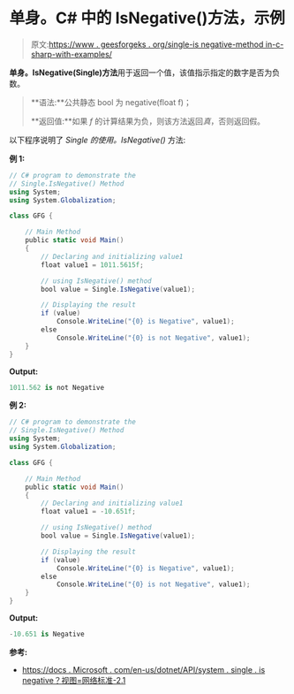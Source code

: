 # 单身。C# 中的 IsNegative()方法，示例

> 原文:[https://www . geesforgeks . org/single-is negative-method in-c-sharp-with-examples/](https://www.geeksforgeeks.org/single-isnegative-method-in-c-sharp-with-examples/)

**单身。IsNegative(Single)方法**用于返回一个值，该值指示指定的数字是否为负数。

> **语法:**公共静态 bool 为 negative(float f)；
> 
> **返回值:**如果 *f* 的计算结果为负，则该方法返回*真*，否则返回假。

以下程序说明了 *Single 的使用。IsNegative()* 方法:

**例 1:**

```cs
// C# program to demonstrate the
// Single.IsNegative() Method
using System;
using System.Globalization;

class GFG {

    // Main Method
    public static void Main()
    {
        // Declaring and initializing value1
        float value1 = 1011.5615f;

        // using IsNegative() method
        bool value = Single.IsNegative(value1);

        // Displaying the result
        if (value)
            Console.WriteLine("{0} is Negative", value1);
        else
            Console.WriteLine("{0} is not Negative", value1);
    }
}
```

**Output:**

```cs
1011.562 is not Negative

```

**例 2:**

```cs
// C# program to demonstrate the
// Single.IsNegative() Method
using System;
using System.Globalization;

class GFG {

    // Main Method
    public static void Main()
    {
        // Declaring and initializing value1
        float value1 = -10.651f;

        // using IsNegative() method
        bool value = Single.IsNegative(value1);

        // Displaying the result
        if (value)
            Console.WriteLine("{0} is Negative", value1);
        else
            Console.WriteLine("{0} is not Negative", value1);
    }
}
```

**Output:**

```cs
-10.651 is Negative

```

**参考:**

*   [https://docs . Microsoft . com/en-us/dotnet/API/system . single . is negative？视图=网络标准-2.1](https://docs.microsoft.com/en-us/dotnet/api/system.single.isnegative?view=netstandard-2.1)